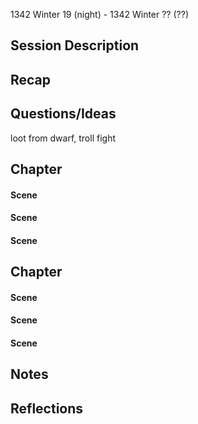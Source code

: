1342 Winter 19 (night) - 1342 Winter ?? (??)
## Session Description

## Recap

## Questions/Ideas

loot from dwarf, troll fight


## Chapter

#### Scene
#### Scene
#### Scene

## Chapter

#### Scene
#### Scene
#### Scene

## Notes

## Reflections



